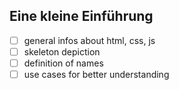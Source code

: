 ## Eine kleine Einführung

- [ ] general infos about html, css, js
- [ ] skeleton depiction
- [ ] definition of names
- [ ] use cases for better understanding
